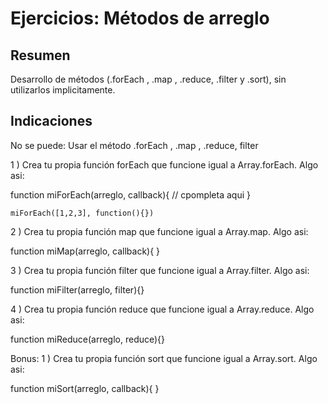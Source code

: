 # Ejercicios: Métodos de arreglo

## Resumen
Desarrollo de métodos (.forEach , .map , .reduce, .filter y .sort), sin utilizarlos implicitamente.

## Indicaciones
No se puede:
Usar el método .forEach , .map , .reduce, filter

1 ) Crea tu propia función forEach que funcione igual a Array.forEach. Algo asi:


function miForEach(arreglo, callback){
		// cpompleta aqui
	}

	miForEach([1,2,3], function(){})

2 ) Crea tu propia función map que funcione igual a Array.map. Algo asi:

function miMap(arreglo, callback){
	}

3 ) Crea tu propia función filter que funcione igual a Array.filter. Algo asi:


function miFilter(arreglo, filter){}

4 ) Crea tu propia función reduce que funcione igual a Array.reduce. Algo asi:

function miReduce(arreglo, reduce){}


Bonus:
1 ) Crea tu propia función sort que funcione igual a Array.sort. Algo asi:


function miSort(arreglo, callback){ }
